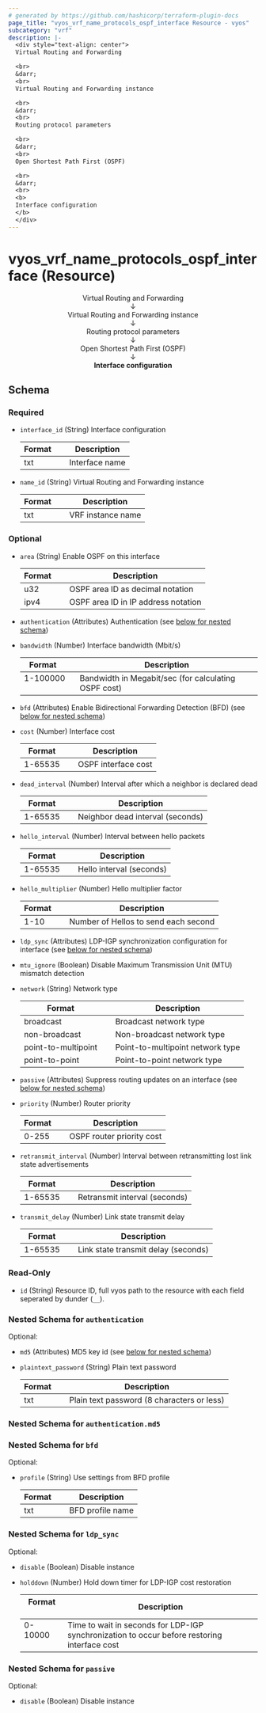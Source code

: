 ```yaml
---
# generated by https://github.com/hashicorp/terraform-plugin-docs
page_title: "vyos_vrf_name_protocols_ospf_interface Resource - vyos"
subcategory: "vrf"
description: |-
  <div style="text-align: center">
  Virtual Routing and Forwarding

  <br>
  &darr;
  <br>
  Virtual Routing and Forwarding instance

  <br>
  &darr;
  <br>
  Routing protocol parameters

  <br>
  &darr;
  <br>
  Open Shortest Path First (OSPF)

  <br>
  &darr;
  <br>
  <b>
  Interface configuration
  </b>
  </div>
---
```


# vyos_vrf_name_protocols_ospf_interface (Resource)

<div style="text-align: center">
Virtual Routing and Forwarding

<br>
&darr;
<br>
Virtual Routing and Forwarding instance

<br>
&darr;
<br>
Routing protocol parameters

<br>
&darr;
<br>
Open Shortest Path First (OSPF)

<br>
&darr;
<br>
<b>
Interface configuration
</b>
</div>



<!-- schema generated by tfplugindocs -->
## Schema

### Required

- `interface_id` (String) Interface configuration

    |  Format  &emsp;|  Description     |
    |----------------|------------------|
    |  txt     &emsp;|  Interface name  |
- `name_id` (String) Virtual Routing and Forwarding instance

    |  Format  &emsp;|  Description        |
    |----------------|---------------------|
    |  txt     &emsp;|  VRF instance name  |

### Optional

- `area` (String) Enable OSPF on this interface

    |  Format  &emsp;|  Description                          |
    |----------------|---------------------------------------|
    |  u32     &emsp;|  OSPF area ID as decimal notation     |
    |  ipv4    &emsp;|  OSPF area ID in IP address notation  |
- `authentication` (Attributes) Authentication (see [below for nested schema](#nestedatt--authentication))
- `bandwidth` (Number) Interface bandwidth (Mbit/s)

    |  Format    &emsp;|  Description                                           |
    |------------------|--------------------------------------------------------|
    |  1-100000  &emsp;|  Bandwidth in Megabit/sec (for calculating OSPF cost)  |
- `bfd` (Attributes) Enable Bidirectional Forwarding Detection (BFD) (see [below for nested schema](#nestedatt--bfd))
- `cost` (Number) Interface cost

    |  Format   &emsp;|  Description          |
    |-----------------|-----------------------|
    |  1-65535  &emsp;|  OSPF interface cost  |
- `dead_interval` (Number) Interval after which a neighbor is declared dead

    |  Format   &emsp;|  Description                       |
    |-----------------|------------------------------------|
    |  1-65535  &emsp;|  Neighbor dead interval (seconds)  |
- `hello_interval` (Number) Interval between hello packets

    |  Format   &emsp;|  Description               |
    |-----------------|----------------------------|
    |  1-65535  &emsp;|  Hello interval (seconds)  |
- `hello_multiplier` (Number) Hello multiplier factor

    |  Format  &emsp;|  Description                           |
    |----------------|----------------------------------------|
    |  1-10    &emsp;|  Number of Hellos to send each second  |
- `ldp_sync` (Attributes) LDP-IGP synchronization configuration for interface (see [below for nested schema](#nestedatt--ldp_sync))
- `mtu_ignore` (Boolean) Disable Maximum Transmission Unit (MTU) mismatch detection
- `network` (String) Network type

    |  Format               &emsp;|  Description                       |
    |-----------------------------|------------------------------------|
    |  broadcast            &emsp;|  Broadcast network type            |
    |  non-broadcast        &emsp;|  Non-broadcast network type        |
    |  point-to-multipoint  &emsp;|  Point-to-multipoint network type  |
    |  point-to-point       &emsp;|  Point-to-point network type       |
- `passive` (Attributes) Suppress routing updates on an interface (see [below for nested schema](#nestedatt--passive))
- `priority` (Number) Router priority

    |  Format  &emsp;|  Description                |
    |----------------|-----------------------------|
    |  0-255   &emsp;|  OSPF router priority cost  |
- `retransmit_interval` (Number) Interval between retransmitting lost link state advertisements

    |  Format   &emsp;|  Description                    |
    |-----------------|---------------------------------|
    |  1-65535  &emsp;|  Retransmit interval (seconds)  |
- `transmit_delay` (Number) Link state transmit delay

    |  Format   &emsp;|  Description                          |
    |-----------------|---------------------------------------|
    |  1-65535  &emsp;|  Link state transmit delay (seconds)  |

### Read-Only

- `id` (String) Resource ID, full vyos path to the resource with each field seperated by dunder (`__`).

<a id="nestedatt--authentication"></a>
### Nested Schema for `authentication`

Optional:

- `md5` (Attributes) MD5 key id (see [below for nested schema](#nestedatt--authentication--md5))
- `plaintext_password` (String) Plain text password

    |  Format  &emsp;|  Description                                 |
    |----------------|----------------------------------------------|
    |  txt     &emsp;|  Plain text password (8 characters or less)  |

<a id="nestedatt--authentication--md5"></a>
### Nested Schema for `authentication.md5`



<a id="nestedatt--bfd"></a>
### Nested Schema for `bfd`

Optional:

- `profile` (String) Use settings from BFD profile

    |  Format  &emsp;|  Description       |
    |----------------|--------------------|
    |  txt     &emsp;|  BFD profile name  |


<a id="nestedatt--ldp_sync"></a>
### Nested Schema for `ldp_sync`

Optional:

- `disable` (Boolean) Disable instance
- `holddown` (Number) Hold down timer for LDP-IGP cost restoration

    |  Format   &emsp;|  Description                                                                                   |
    |-----------------|------------------------------------------------------------------------------------------------|
    |  0-10000  &emsp;|  Time to wait in seconds for LDP-IGP synchronization to occur before restoring interface cost  |


<a id="nestedatt--passive"></a>
### Nested Schema for `passive`

Optional:

- `disable` (Boolean) Disable instance
